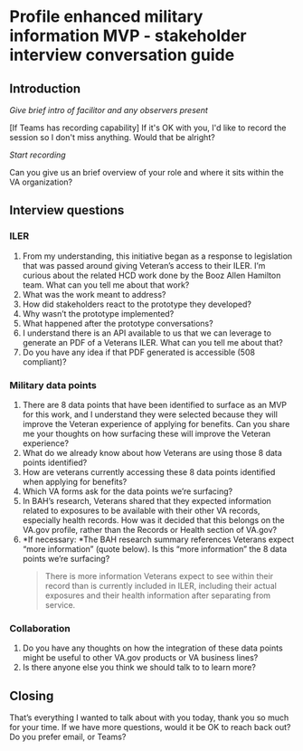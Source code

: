 # Profile enhanced military information MVP - stakeholder interview conversation guide

## Introduction
*Give brief intro of facilitor and any observers present*

[If Teams has recording capability] If it's OK with you, I'd like to record the session so I don't miss anything. Would that be alright?

_Start recording_

Can you give us an brief overview of your role and where it sits within the VA organization?

## Interview questions

### ILER

1. From my understanding, this initiative began as a response to legislation that was passed around giving Veteran’s access to their ILER.  I’m curious about the related HCD work done by the Booz Allen Hamilton team. What can you tell me about that work?
2. What was the work meant to address?
3. How did stakeholders react to the prototype they developed?
4. Why wasn’t the prototype implemented?
5. What happened after the prototype conversations?
6. I understand there is an API available to us that we can leverage to generate an PDF of a Veterans ILER. What can you tell me about that?
7. Do you have any idea if that PDF generated is accessible (508 compliant)?

### Military data points
1. There are 8 data points that have been identified to surface as an MVP for this work, and I understand they were selected because they will improve the Veteran experience of applying for benefits. Can you share me your thoughts on how surfacing these will improve the Veteran experience?
2. What do we already know about how Veterans are using those 8 data points identified?
3. How are veterans currently accessing these 8 data points identified when applying for benefits?
4. Which VA forms ask for the data points we’re surfacing?
5. In BAH’s research, Veterans shared that they expected information related to exposures to be available with their other VA records, especially health records. How was it decided that this belongs on the VA.gov profile, rather than the Records or Health section of VA.gov?
6. *If necessary: *The BAH research summary references Veterans expect “more information” (quote below). Is this “more information” the 8 data points we’re surfacing? 
   > There is more information Veterans expect to see within their record than is currently included in ILER, including their actual exposures and their health information after separating from service.

### Collaboration
1. Do you have any thoughts on how the integration of these data points might be useful to other VA.gov products or VA business lines?
2. Is there anyone else you think we should talk to to learn more?

## Closing
That’s everything I wanted to talk about with you today, thank you so much for your time. If we have more questions, would it be OK to reach back out? Do you prefer email, or Teams?
